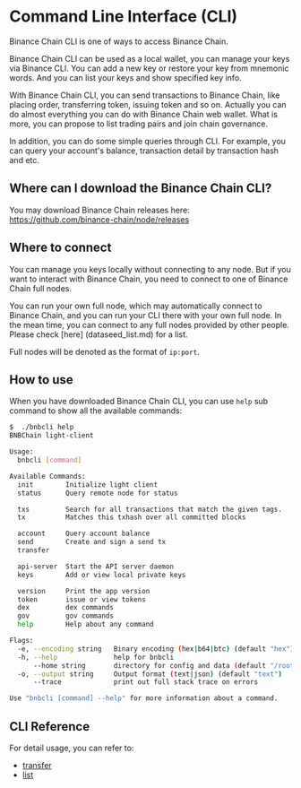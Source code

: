 # Command Line Interface (CLI)

Binance Chain CLI is one of ways to access Binance Chain.

Binance Chain CLI can be used as a local wallet, you can manage your keys via Binance CLI. You can add a new
key or restore your key from mnemonic words. And you can list your keys and show specified key info. 

With Binance Chain CLI, you can send transactions to Binance Chain, like placing order, transferring token, 
issuing token and so on. Actually you can do almost everything you can do with Binance Chain web wallet. What is
more, you can propose to list trading pairs and join chain governance.

In addition, you can do some simple queries through CLI. For example, you can query your account's 
balance, transaction detail by transaction hash and etc.

## Where can I download the Binance Chain CLI?

You may download Binance Chain releases here: https://github.com/binance-chain/node/releases

## Where to connect

You can manage you keys locally without connecting to any node. But if you want to interact with Binance Chain, 
you need to connect to one of Binance Chain full nodes. 

You can run your own full node, which may automatically connect to Binance Chain, and you can run your CLI there 
with your own full node. In the mean time, you can connect to any full nodes provided by other people. Please 
check [here] (dataseed_list.md) for a list.

Full nodes will be denoted as the format of `ip:port`.

## How to use

When you have downloaded Binance Chain CLI, you can use `help` sub command to show all the available commands:

```bash
$  ./bnbcli help
BNBChain light-client

Usage:
  bnbcli [command]

Available Commands:
  init        Initialize light client
  status      Query remote node for status

  txs         Search for all transactions that match the given tags.
  tx          Matches this txhash over all committed blocks

  account     Query account balance
  send        Create and sign a send tx
  transfer

  api-server  Start the API server daemon
  keys        Add or view local private keys

  version     Print the app version
  token       issue or view tokens
  dex         dex commands
  gov         gov commands
  help        Help about any command

Flags:
  -e, --encoding string   Binary encoding (hex|b64|btc) (default "hex")
  -h, --help              help for bnbcli
      --home string       directory for config and data (default "/root/.bnbcli")
  -o, --output string     Output format (text|json) (default "text")
      --trace             print out full stack trace on errors

Use "bnbcli [command] --help" for more information about a command.
```

## CLI Reference

For detail usage, you can refer to:

- [transfer](../transfer.md)
- [list](../list.md)